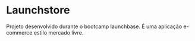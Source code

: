 # Launchstore

Projeto desenvolvido durante o bootcamp launchbase. É uma aplicação e-commerce estilo mercado livre.
